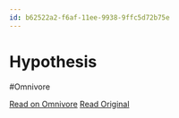 ```yaml
---
id: b62522a2-f6af-11ee-9938-9ffc5d72b75e
---
```


# Hypothesis
#Omnivore

[Read on Omnivore](https://omnivore.app/me/hypothesis-18ec48c2612)
[Read Original](https://hypothes.is/a/kbUQBvaiEe63_-_wYsTkvw)

